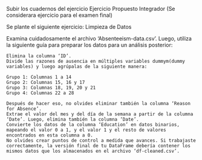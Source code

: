 Subir los cuadernos del ejercicio
Ejercicio Propuesto Integrador (Se considerara ejercicio para el examen final)

Se plante el siguiente ejercicio: Limpieza de Datos

Examina cuidadosamente el archivo ‘Absenteeism-data.csv’. Luego, utiliza la siguiente guía para preparar los datos para un análisis posterior:

    Elimina la columna ‘ID’.
    Divide las razones de ausencia en múltiples variables dummym(dummy variables) y luego agrúpalas de la siguiente manera:

    Grupo 1: Columnas 1 a 14
    Grupo 2: Columnas 15, 16 y 17
    Grupo 3: Columnas 18, 19, 20 y 21
    Grupo 4: Columnas 22 a 28

    Después de hacer eso, no olvides eliminar también la columna ‘Reason for Absence’.
    Extrae el valor del mes y del día de la semana a partir de la columna ‘Date’. Luego, elimina también la columna ‘Date’.
    Convierte los datos de la columna ‘Education’ en datos binarios, mapeando el valor 0 a 1, y el valor 1 y el resto de valores encontrados en esta columna a 0.
    No olvides crear puntos de control a medida que avances. Si trabajaste correctamente, la versión final de tu DataFrame debería contener los mismos datos que los almacenados en el archivo ‘df-cleaned.csv’.